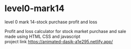 # level0-mark14
level 0 mark 14-stock purchase profit and loss

Profit and loss calculator for stock market purchase and sale <br>
made using HTML CSS and javascript <br>
project link https://animated-dasik-a1e295.netlify.app/

